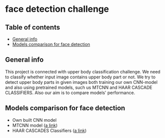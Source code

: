 # face detection challenge


## Table of contents
* [General info](#general-info)
* [Models comparison for face detection](#models-comparison-for-face-detection)


## General info
This project is connected with upper body classification challenge. 
We need to classify whether input image contains upper body part or not.
We try to detect upper body parts in given images both training our own CNN-model and also using pretrained models, such us MTCNN and HAAR CASCADE CLASSIFIERS.
Also our aim is to compare models' performance.


## Models comparison for face detection
* Own built CNN model
* MTCNN model ([a link](https://pypi.org/project/mtcnn/))
* HAAR CASCADES Classifiers ([a link](https://github.com/parulnith/Face-Detection-in-Python-using-OpenCV/tree/master/data/haarcascades))

